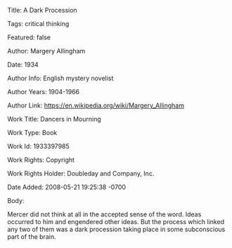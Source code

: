 Title:  A Dark Procession

Tags:   critical thinking

Featured: false

Author: Margery Allingham

Date:   1934

Author Info: English mystery novelist

Author Years: 1904-1966

Author Link: https://en.wikipedia.org/wiki/Margery_Allingham

Work Title: Dancers in Mourning

Work Type: Book

Work Id: 1933397985

Work Rights: Copyright

Work Rights Holder: Doubleday and Company, Inc.

Date Added: 2008-05-21 19:25:38 -0700

Body: 

Mercer did not think at all in the accepted sense of the word. Ideas occurred to him and engendered other ideas. But the process which linked any two of them was a dark procession taking place in some subconscious part of the brain. 

